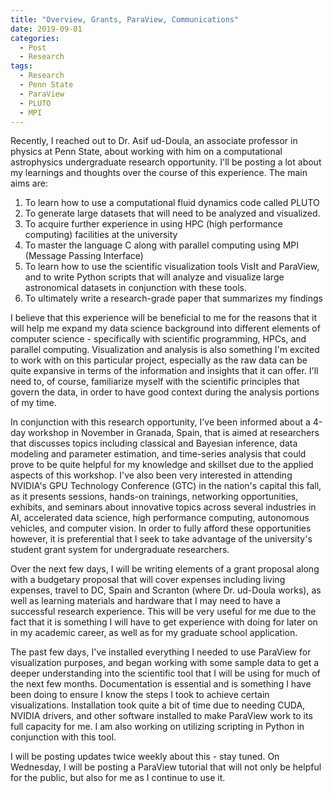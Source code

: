 ```yaml
---
title: "Overview, Grants, ParaView, Communications"
date: 2019-09-01
categories:
  - Post
  - Research
tags:
  - Research
  - Penn State
  - ParaView
  - PLUTO
  - MPI
---
```


Recently, I reached out to Dr. Asif ud-Doula, an associate professor in physics at Penn State, about working with him on a computational astrophysics undergraduate research opportunity. I'll be posting a lot about my learnings and thoughts over the course of this experience. The main aims are:

1. To learn how to use a computational fluid dynamics code called PLUTO
2. To generate large datasets that will need to be analyzed and visualized.
3. To acquire further experience in using HPC (high performance computing) facilities at the university
4. To master the language C along with parallel computing using MPI (Message Passing Interface)
5. To learn how to use the scientific visualization tools VisIt and ParaView, and to write Python scripts that will analyze and visualize large astronomical datasets in conjunction with these tools.
6. To ultimately write a research-grade paper that summarizes my findings

I believe that this experience will be beneficial to me for the reasons that it will help me expand my data science background into different elements of computer science - specifically with scientific programming, HPCs, and parallel computing. Visualization and analysis is also something I'm excited to work with on this particular project, especially as the raw data can be quite expansive in terms of the information and insights that it can offer. I'll need to, of course, familiarize myself with the scientific principles that govern the data, in order to have good context during the analysis portions of my time.

In conjunction with this research opportunity, I've been informed about a 4-day workshop in November in Granada, Spain, that is aimed at researchers that discusses topics including classical and Bayesian inference, data modeling and parameter estimation, and time-series analysis that could prove to be quite helpful for my knowledge and skillset due to the applied aspects of this workshop. I've also been very interested in attending NVIDIA's GPU Technology Conference (GTC) in the nation's capital this fall, as it presents sessions, hands-on trainings, networking opportunities, exhibits, and seminars about innovative topics across several industries in AI, accelerated data science, high performance computing, autonomous vehicles, and computer vision. In order to fully afford these opportunities however, it is preferential that I seek to take advantage of the university's student grant system for undergraduate researchers.

Over the next few days, I will be writing elements of a grant proposal along with a budgetary proposal that will cover expenses including living expenses, travel to DC, Spain and Scranton (where Dr. ud-Doula works), as well as learning materials and hardware that I may need to have a successful research experience. This will be very useful for me due to the fact that it is something I will have to get experience with doing for later on in my academic career, as well as for my graduate school application.

The past few days, I've installed everything I needed to use ParaView for visualization purposes, and began working with some sample data to get a deeper understanding into the scientific tool that I will be using for much of the next few months. Documentation is essential and is something I have been doing to ensure I know the steps I took to achieve certain visualizations. Installation took quite a bit of time due to needing CUDA, NVIDIA drivers, and other software installed to make ParaView work to its full capacity for me. I am also working on utilizing scripting in Python in conjunction with this tool.

I will be posting updates twice weekly about this - stay tuned. On Wednesday, I will be posting a ParaView tutorial that will not only be helpful for the public, but also for me as I continue to use it.
